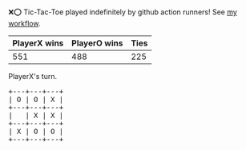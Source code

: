 :x::o: Tic-Tac-Toe played indefinitely by github action runners! See [my workflow](.github/workflows/play.yaml).

|PlayerX wins|PlayerO wins|Ties|
|-|-|-|
|551|488|225|

PlayerX's turn.

<pre>
+---+---+---+
| O | O | X |
+---+---+---+
|   | X | X |
+---+---+---+
| X | O | O |
+---+---+---+
</pre>